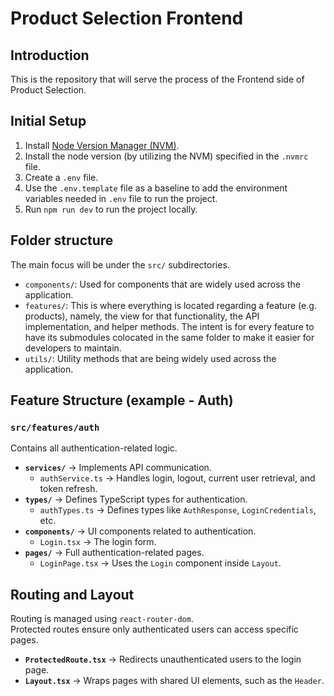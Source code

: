 # Product Selection Frontend

## Introduction

This is the repository that will serve the process of the Frontend side of Product Selection.

## Initial Setup

1. Install [Node Version Manager (NVM)](https://github.com/nvm-sh/nvm).
2. Install the node version (by utilizing the NVM) specified in the `.nvmrc` file.
3. Create a `.env` file.
4. Use the `.env.template` file as a baseline to add the environment variables needed in `.env` file to run the project.
5. Run `npm run dev` to run the project locally.

## Folder structure

The main focus will be under the `src/` subdirectories.

- `components/`: Used for components that are widely used across the application.
- `features/`: This is where everything is located regarding a feature (e.g. products), namely, the view for that functionality, the API implementation, and helper methods. The intent is for every feature to have its submodules colocated in the same folder to make it easier for developers to maintain.
- `utils/`: Utility methods that are being widely used across the application.

## Feature Structure (example - Auth)

### `src/features/auth`
Contains all authentication-related logic.

- **`services/`** → Implements API communication.
  - `authService.ts` → Handles login, logout, current user retrieval, and token refresh.
- **`types/`** → Defines TypeScript types for authentication.
  - `authTypes.ts` → Defines types like `AuthResponse`, `LoginCredentials`, etc.
- **`components/`** → UI components related to authentication.
  - `Login.tsx` → The login form.
- **`pages/`** → Full authentication-related pages.
  - `LoginPage.tsx` → Uses the `Login` component inside `Layout`.

## Routing and Layout

Routing is managed using `react-router-dom`.  
Protected routes ensure only authenticated users can access specific pages.

- **`ProtectedRoute.tsx`** → Redirects unauthenticated users to the login page.
- **`Layout.tsx`** → Wraps pages with shared UI elements, such as the `Header`.
